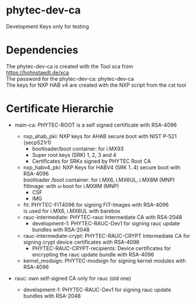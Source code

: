 # phytec-dev-ca
Development Keys only for testing

Dependencies
============
The phytec-dev-ca is created with the Tool xca from https://hohnstaedt.de/xca  
The password for the phytec-dev-ca: phytec-dev-ca  
The keys for NXP HAB v4 are created with the NXP script from the cst tool

Certificate Hierarchie
======================

* main-ca: PHYTEC-ROOT is a self signed certificate with RSA-4096
  * nxp_ahab_pki: NXP keys for AHAB secure boot with NIST P-521 (secp521r1)
    * bootloader/boot container: for i.MX93
    * Super root keys (SRK) 1, 2, 3 and 4
    * Certificates for SRKs signed by PHYTEC Root CA
  * nxp_habv4_pki:  NXP Keys for HABV4 (SRK 1..4) secure boot with RSA-4096  
                    bootloader /boot container: for i.MX6, i.MX6UL, i.MX8M (MNP)  
                    fitImage: with u-boot for i.MX8M (MNP)
    * CSF
    * IMG
  * fit:    PHYTEC-FIT4096 for signing FIT-Images with RSA-4096  
            is used for i.MX6, i.MX6UL with barebox
  * rauc-intermediate: PHYTEC-rauc Intermediate CA with RSA-2048
    * development-1: PHYTEC-RAUC-Dev1 for signing rauc update bundles with RSA-2048
  * rauc-intermediate-crypt: PHYTEC-RAUC-CRYPT Intermediate CA for signing crypt device certificates with RSA-4096
    * PHYTEC-RAUC-CRYPT-recipients: Device certificates for encrypting the rauc update bundle with RSA-4096
  * kernel_modsign: PHYTEC-modsign for signing kernel modules with RSA-4096
  
* rauc: own self-signed CA only for rauc (old one)
  *  development-1: PHYTEC-RAUC-Dev1 for signing rauc update bundles with RSA-2048


